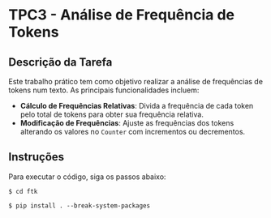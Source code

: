 # TPC3 - Análise de Frequência de Tokens

## Descrição da Tarefa

Este trabalho prático tem como objetivo realizar a análise de frequências de tokens num texto. As principais funcionalidades incluem:

- **Cálculo de Frequências Relativas**: Divida a frequência de cada token pelo total de tokens para obter sua frequência relativa.
- **Modificação de Frequências**: Ajuste as frequências dos tokens alterando os valores no `Counter` com incrementos ou decrementos.

## Instruções

Para executar o código, siga os passos abaixo:

```shell
$ cd ftk
```

```shell
$ pip install . --break-system-packages
```
